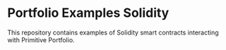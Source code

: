 # Portfolio Examples Solidity

This repository contains examples of Solidity smart contracts interacting with Primitive Portfolio.
